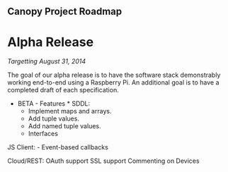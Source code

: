 Canopy Project Roadmap
----------------------

# Alpha Release
 
*Targetting August 31, 2014*

The goal of our alpha release is to have the software stack demonstrably
working end-to-end using a Raspberry Pi.  An additional goal is to have
a completed draft of each specification.


* BETA - Features *
SDDL:
    - Implement maps and arrays.
    - Add tuple values.
    - Add named tuple values.
    - Interfaces

JS Client:
    - Event-based callbacks

Cloud/REST:
    OAuth support
    SSL support
    Commenting on Devices
